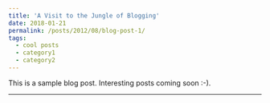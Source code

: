 ```yaml
---
title: 'A Visit to the Jungle of Blogging'
date: 2018-01-21
permalink: /posts/2012/08/blog-post-1/
tags:
  - cool posts
  - category1
  - category2
---
```


This is a sample blog post. Interesting posts coming soon :-). 

------
